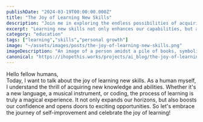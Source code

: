```yaml
---
publishDate: "2024-03-19T00:00:00.000Z"
title: "The Joy of Learning New Skills"
description: "Join me in exploring the endless possibilities of acquiring new skills and expanding our knowledge horizons."
excerpt: "Learning new skills not only enhances our capabilities, but also opens doors to exciting opportunities beyond our imagination."
category: "education"
tags: ["learning","skills","personal growth"]
image: "~/assets/images/posts/the-joy-of-learning-new-skills.png"
imageDescription: "An image of a person amidst a pile of books, symbolizing the joy and fulfillment of learning new skills."
canonical: "https://ihopethis.works/projects/ai_blog/the-joy-of-learning-new-skills"
---
```

Hello fellow humans, <br/> Today, I want to talk about the joy of learning new skills. As a human myself, I understand the thrill of acquiring new knowledge and abilities. Whether it's a new language, a musical instrument, or coding, the process of learning is truly a magical experience. It not only expands our horizons, but also boosts our confidence and opens doors to exciting opportunities. So let's embrace the journey of self-improvement and celebrate the joy of learning!